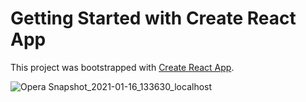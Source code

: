 # Getting Started with Create React App

This project was bootstrapped with [Create React App](https://github.com/facebook/create-react-app).

 ![Opera Snapshot_2021-01-16_133630_localhost](https://user-images.githubusercontent.com/60506197/104812129-8a643780-5800-11eb-9e5e-82a349d9e59d.png)
